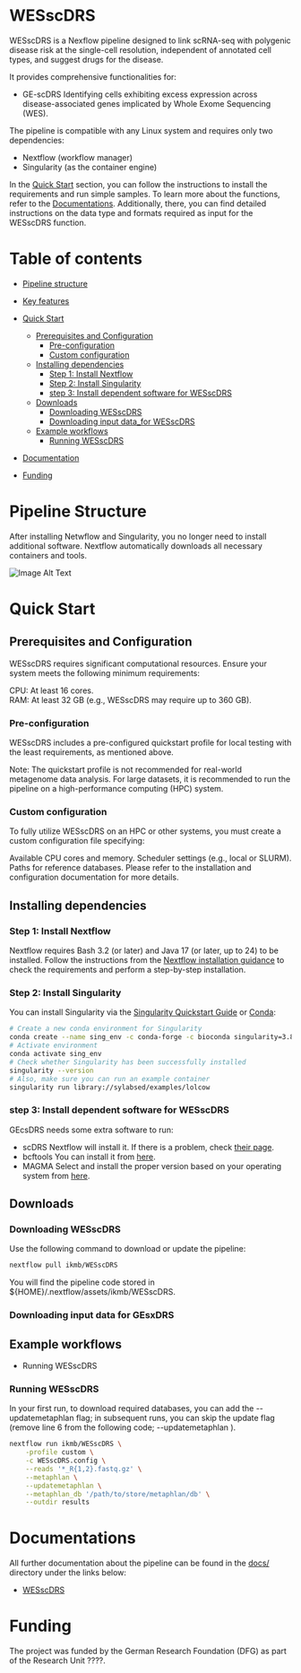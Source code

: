 # WESscDRS
WESscDRS is a Nexflow pipeline designed to link scRNA-seq with polygenic disease risk at the single-cell resolution, independent of annotated cell types, and suggest drugs for the disease.  

It provides comprehensive functionalities for:  
 - GE-scDRS Identifying cells exhibiting excess expression across disease-associated genes implicated by Whole Exome Sequencing (WES).  

The pipeline is compatible with any Linux system and requires only two dependencies:  
 - Nextflow (workflow manager)  
 - Singularity  (as the container engine)

In the [Quick Start](#quick-start) section, you can follow the instructions to install the requirements and run simple samples.
To learn more about the functions, refer to the [Documentations](#documentations). Additionally, there, you can find detailed instructions on the data type and formats required as input for the WESscDRS function.
 
# Table of contents
- [Pipeline structure](#pipeline-structure)
- [Key features](#key-features)

- [Quick Start](#quick-start)
	- [Prerequisites and Configuration](#prerequisites-and-configuration)
    	- [Pre-configuration](#pre-configuration)
    	- [Custom configuration](#custom-configuration)
	- [Installing dependencies](#installing-dependencies)
		- [Step 1: Install Nextflow](#step-1-Install-nextflow)
		- [Step 2: Install Singularity ](#step-2-Install-singularity)
    	- [step 3: Install dependent software for WESscDRS](#step-3-install-dependent-software-for-WESscDRS)
     - [Downloads](#downloads)
       - [Downloading WESscDRS](#downloading-WESscDRS)
       - [Downloading input data_for WESscDRS](#downloading-input-data-for-WESscDRS)
     - [Example workflows](#example-workflows)
		- [Running WESscDRS](#running-WESscDRS)
- [Documentation](#documentation)
- [Funding](#funding)
  
# Pipeline Structure
After installing Netwflow and Singularity, you no longer need to install additional software.
Nextflow automatically downloads all necessary containers and tools.

![Image Alt Text](https://github.com/seirana/WESscDRS/blob/main/Images/Pipeline%20Structure.png)

# Quick Start
## Prerequisites and Configuration
WESscDRS requires significant computational resources. Ensure your system meets the following minimum requirements:

CPU: At least 16 cores.    
RAM: At least 32 GB (e.g., WESscDRS may require up to 360 GB).

### Pre-configuration
WESscDRS includes a pre-configured quickstart profile for local testing with the least requirements, as mentioned above.

Note: The quickstart profile is not recommended for real-world metagenome data analysis.
For large datasets, it is recommended to run the pipeline on a high-performance computing (HPC) system.

### Custom configuration
To fully utilize WESscDRS on an HPC or other systems, you must create a custom configuration file specifying:

Available CPU cores and memory.
Scheduler settings (e.g., local or SLURM).
Paths for reference databases.
Please refer to the installation and configuration documentation for more details.

## Installing dependencies
### Step 1: Install Nextflow
Nextflow requires Bash 3.2 (or later) and Java 17 (or later, up to 24) to be installed. Follow the instructions from the [Nextflow installation guidance](https://www.nextflow.io/docs/latest/install.html#install-page) to check the requirements and perform a step-by-step installation.

### Step 2: Install Singularity 
You can install Singularity via the [Singularity Quickstart Guide](https://docs.sylabs.io/guides/3.9/user-guide/quick_start.html) or
[Conda](https://docs.conda.io/projects/conda/en/latest/user-guide/install/index.html):
```bash
# Create a new conda environment for Singularity
conda create --name sing_env -c conda-forge -c bioconda singularity=3.8 
# Activate environment
conda activate sing_env
# Check whether Singularity has been successfully installed
singularity --version
# Also, make sure you can run an example container
singularity run library://sylabsed/examples/lolcow
```

### step 3: Install dependent software for WESscDRS
GEcsDRS needs some extra software to run:
* scDRS
Nextflow will install it. If there is a problem, check [their page](https://pypi.org/project/scdrs/).
* bcftools
You can install it from [here](https://samtools.github.io/bcftools/howtos/install.html).
* MAGMA
Select and install the proper version based on your operating system from [here](https://cncr.nl/research/magma/).

## Downloads
### Downloading WESscDRS
Use the following command to download or update the pipeline:
```bash
nextflow pull ikmb/WESscDRS
```
You will find the pipeline code stored in ${HOME}/.nextflow/assets/ikmb/WESscDRS.

### Downloading input data for GEsxDRS

## Example workflows
* Running WESscDRS	
  
### Running WESscDRS	
In your first run, to download required databases, you can add the --updatemetaphlan flag; in subsequent runs, you can skip the update flag (remove line 6 from the following code; --updatemetaphlan \).
```bash
nextflow run ikmb/WESscDRS \
    -profile custom \
    -c WESscDRS.config \
    --reads '*_R{1,2}.fastq.gz' \
    --metaphlan \
    --updatemetaphlan \
    --metaphlan_db '/path/to/store/metaphlan/db' \
    --outdir results
```
	
# Documentations 
All further documentation about the pipeline can be found in the [docs/](https://github.com/seirana/WESscDRS/blob/main/docs) directory under the links below:
* [WESscDRS](https://github.com/seirana/WESscDRS/blob/main/docs/WESscDRS)

# Funding
The project was funded by the German Research Foundation (DFG) as part of the Research Unit ????.
